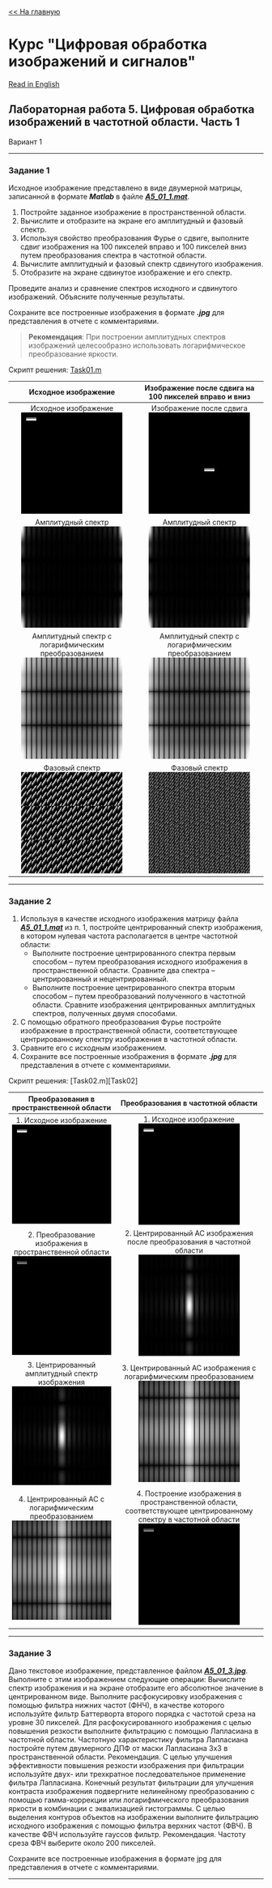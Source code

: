 [<< На главную][main_ru] 

# Курс "Цифровая обработка изображений и сигналов"
[Read in English][en]

## Лабораторная работа 5. Цифровая обработка изображений в частотной области. Часть 1
Вариант 1


---
### Задание 1
Исходное изображение представлено в виде двумерной матрицы, записанной в формате ***Matlab*** в файле [***A5_01_1.mat***][source01].
1. Постройте заданное изображение в пространственной области.
2. Вычислите и отобразите на экране его амплитудный и фазовый спектр.
3. Используя свойство преобразования Фурье о сдвиге, выполните сдвиг изображения на 100 пикселей вправо и 100 пикселей вниз путем преобразования спектра в частотной области.
4. Вычислите амплитудный и фазовый спектр сдвинутого изображения. 
5. Отобразите на экране сдвинутое изображение и его спектр.

Проведите анализ и сравнение спектров исходного и сдвинутого изображений. Объясните полученные результаты.

Сохраните все построенные изображения в формате ***.jpg*** для представления в отчете с комментариями.

> **Рекомендация**: При построении амплитудных спектров изображений целесообразно использовать логарифмическое преобразование яркости.

Скрипт решения: [Task01.m][Task01]

|Исходное изображение|Изображение после сдвига на 100 пикселей вправо и вниз|
|:---:|:---:|
|Исходное изображение<br>![task01_imgOrigin]|Изображение после сдвига<br>![task01_imgShifted]|
|Амплитудный спектр<br>![task01_imgOriginAS]|Амплитудный спектр<br>![task01_imgShiftedAS]|
|Амплитудный спектр с логарифмическим преобразованием<br>![task01_imgOriginASL]|Амплитудный спектр с логарифмическим преобразованием<br>![task01_imgShiftedASL]|
|Фазовый спектр<br>![task01_imgOriginFS]|Фазовый спектр<br>![task01_imgShiftedFS]|


---
### Задание 2
1. Используя в качестве исходного изображения матрицу файла [***A5_01_1.mat***][source01]  из п. 1,  постройте центрированный спектр изображения, в котором нулевая частота располагается в центре частотной области:
    - Выполните построение центрированного спектра первым способом – путем преобразования исходного изображения в пространственной области. Сравните два спектра – центрированный и нецентрированный. 
    - Выполните построение центрированного спектра вторым способом – путем преобразований полученного в частотной области. Сравните изображения центрированных амплитудных спектров, полученных двумя способами.
2. С помощью обратного преобразования Фурье постройте изображение в пространственной области, соответствующее центрированному спектру изображения в частотной области.
3. Сравните его с исходным изображением.
4. Сохраните все построенные изображения в формате ***.jpg*** для представления в отчете с комментариями.

Скрипт решения: [Task02.m][Task02]

|Преобразования в пространственной области|Преобразования в частотной области|
|:---:|:---:|
|1. Исходное изображение<br>![task01_imgOrigin]|1. Исходное изображение<br>![task01_imgOrigin]|
|2. Преобразование изображения в пространственной области<br>![task02_imgShifted_XY]|2. Центрированный АС изображения после преобразования в частотной области<br>![task02_imgShiftedAS_UV]|
|3. Центрированный амплитудный спектр изображения<br>![task02_imgShiftedAS_XY]|3. Центрированный АС изображения с логарифмическим преобразованием<br>![task02_imgShiftedASL_UV]|
|4. Центрированный АС с логарифмическим преобразованием<br>![task02_imgShiftedASL_XY]|4. Построение изображения в пространственной области, соответствующее центрированному спектру в частотной области<br>![task02_imgShifted_UV]|


---
### Задание 3
Дано текстовое изображение, представленное файлом [***A5_01_3.jpg***][source02]. Выполните с этим изображением следующие операции:
Вычислите спектр изображения и на экране отобразите его абсолютное значение в центрированном виде.
Выполните расфокусировку изображения с помощью фильтра нижних частот (ФНЧ), в качестве которого используйте фильтр Баттерворта второго порядка с частотой среза на уровне 30 пикселей.
Для расфокусированного изображения с целью повышения резкости выполните фильтрацию с помощью Лапласиана в частотной области. Частотную характеристику фильтра Лапласиана постройте путем двумерного ДПФ от маски Лапласиана 3х3 в пространственной области.
Рекомендация. С целью улучшения эффективности повышения резкости изображения при фильтрации используйте двух- или трехкратное последовательное применение фильтра Лапласиана. Конечный результат фильтрации для улучшения контраста изображения подвергните нелинейному преобразованию с помощью гамма-коррекции или логарифмического преобразования яркости в комбинации с эквализацией гистограммы.
С целью выделения контуров объектов на изображении выполните фильтрацию исходного изображения с помощью фильтра верхних частот (ФВЧ). В качестве ФВЧ используйте гауссов фильтр.
Рекомендация. Частоту среза ФВЧ выберите около 200 пикселей.

Сохраните все построенные изображения в формате jpg для представления в отчете с комментариями.




---
[en]: README.md
[ru]: README-ru.md

[main_en]: ../README.md
[main_ru]: ../README-ru.md

[Task01]: Task01.m

[source01]: resources/A5_01_1.mat
[source02]: resources/A5_01_3.jpg

[task01_imgOrigin]: results/lab05_opt01_task01_imgOrigin.jpg
[task01_imgOriginAS]: results/lab05_opt01_task01_imgOriginAS.jpg
[task01_imgOriginASL]: results/lab05_opt01_task01_imgOriginASL.jpg
[task01_imgOriginFS]: results/lab05_opt01_task01_imgOriginFS.jpg

[task01_imgShifted]: results/lab05_opt01_task01_imgShifted.jpg
[task01_imgShiftedAS]: results/lab05_opt01_task01_imgShiftedAS.jpg
[task01_imgShiftedASL]: results/lab05_opt01_task01_imgShiftedASL.jpg
[task01_imgShiftedFS]: results/lab05_opt01_task01_imgShiftedFS.jpg

[task02_imgShifted_XY]: results/lab05_opt01_task02_imgShifted_XY.jpg
[task02_imgShiftedAS_XY]: results/lab05_opt01_task02_imgShiftedAS_XY.jpg
[task02_imgShiftedASL_XY]: results/lab05_opt01_task02_imgShiftedASL_XY.jpg

[task02_imgShifted_UV]: results/lab05_opt01_task02_imgShifted_UV.jpg
[task02_imgShiftedAS_UV]: results/lab05_opt01_task02_imgShiftedAS_UV.jpg
[task02_imgShiftedASL_UV]: results/lab05_opt01_task02_imgShiftedASL_UV.jpg